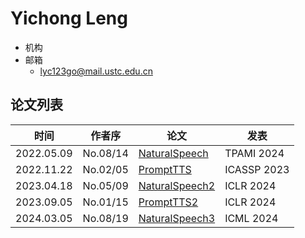 # Yichong Leng

- 机构
- 邮箱
  - <lyc123go@mail.ustc.edu.cn>

## 论文列表

| 时间 | 作者序 | 论文 | 发表 |
|:-:|:-:|---|---|
| 2022.05.09 | No.08/14 | [NaturalSpeech](../Models/E2E/2022.05.09_NaturalSpeech.md) | TPAMI 2024 |
| 2022.11.22 | No.02/05 | [PromptTTS](../Models/Prompt/2022.11.22_PromptTTS.md) | ICASSP 2023 | 
| 2023.04.18 | No.05/09 | [NaturalSpeech2](../Models/Diffusion/2023.04.18_NaturalSpeech2.md) | ICLR 2024 |
| 2023.09.05 | No.01/15 | [PromptTTS2](../Models/Prompt/2023.09.05_PromptTTS2.md) | ICLR 2024 |
| 2024.03.05 | No.08/19 | [NaturalSpeech3](../Models/Diffusion/2024.03.05_NaturalSpeech3.md) | ICML 2024 |
